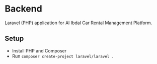 # Backend

Laravel (PHP) application for Al Ibdal Car Rental Management Platform.

## Setup
- Install PHP and Composer
- Run `composer create-project laravel/laravel .`
